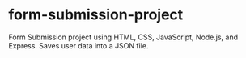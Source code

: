 # form-submission-project
Form Submission project using HTML, CSS, JavaScript, Node.js, and Express. Saves user data into a JSON file.
